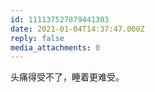 ```yaml
---
id: 111137527879441303
date: 2021-01-04T14:37:47.000Z
reply: false
media_attachments: 0
---
```


头痛得受不了，睡着更难受。


